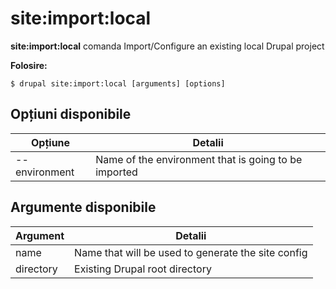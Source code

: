 # site:import:local
**site:import:local** comanda Import/Configure an existing local Drupal project

**Folosire:**
```
$ drupal site:import:local [arguments] [options] 
```

## Opțiuni disponibile
Opțiune | Detalii
-------|-------------
--environment | Name of the environment that is going to be imported

## Argumente disponibile
Argument | Detalii
---------|-------------
name | Name that will be used to generate the site config
directory | Existing Drupal root directory
